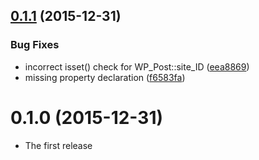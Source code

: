 <a name="0.1.1"></a>
## [0.1.1](https://github.com/devaloka/network-wp-query/compare/v0.1.0...v0.1.1) (2015-12-31)


### Bug Fixes

* incorrect isset() check for WP_Post::site_ID ([eea8869](https://github.com/devaloka/network-wp-query/commit/eea8869))
* missing property declaration ([f6583fa](https://github.com/devaloka/network-wp-query/commit/f6583fa))



<a name="0.1.0"></a>
# 0.1.0 (2015-12-31)

* The first release

